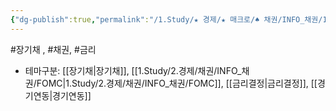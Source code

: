 ```yaml
---
{"dg-publish":true,"permalink":"/1.Study/★ 경제/★ 매크로/♠ 채권/INFO_채권/10y/","created":"2024-11-20T21:02:27.393+09:00","updated":"2025-06-03T20:07:19.921+09:00"}
---
```


#장기채 , #채권, #금리 


- 테마구분: [[장기채\|장기채]], [[1.Study/2.경제/채권/INFO_채권/FOMC\|1.Study/2.경제/채권/INFO_채권/FOMC]], [[금리결정\|금리결정]], [[경기연동\|경기연동]]